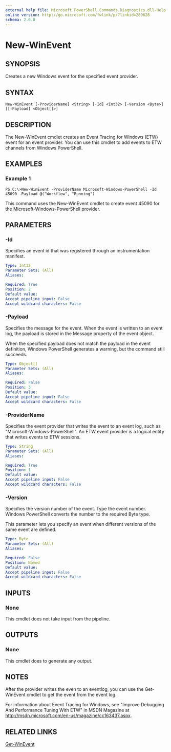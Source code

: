 ```yaml
---
external help file: Microsoft.PowerShell.Commands.Diagnostics.dll-Help.xml
online version: http://go.microsoft.com/fwlink/p/?linkid=289628
schema: 2.0.0
---
```


# New-WinEvent
## SYNOPSIS
Creates a new Windows event for the specified event provider.

## SYNTAX

```
New-WinEvent [-ProviderName] <String> [-Id] <Int32> [-Version <Byte>] [[-Payload] <Object[]>]
```

## DESCRIPTION
The New-WinEvent cmdlet creates an Event Tracing for Windows (ETW) event for an event provider.
You can use this cmdlet to add events to ETW channels from Windows PowerShell.

## EXAMPLES

### Example 1
```
PS C:\>New-WinEvent -ProviderName Microsoft-Windows-PowerShell -Id 45090 -Payload @("Workflow", "Running")
```

This command uses the New-WinEvent cmdlet to create event 45090 for the Microsoft-Windows-PowerShell provider.

## PARAMETERS

### -Id
Specifies an event id that was registered through an instrumentation manifest.

```yaml
Type: Int32
Parameter Sets: (All)
Aliases: 

Required: True
Position: 2
Default value: 
Accept pipeline input: False
Accept wildcard characters: False
```

### -Payload
Specifies the message for the event.
When the event is written to an event log, the payload is stored in the Message property of the event object.

When the specified payload does not match the payload in the event definition, Windows PowerShell generates a warning, but the command still succeeds.

```yaml
Type: Object[]
Parameter Sets: (All)
Aliases: 

Required: False
Position: 3
Default value: 
Accept pipeline input: False
Accept wildcard characters: False
```

### -ProviderName
Specifies the event provider that writes the event to an event log, such as "Microsoft-Windows-PowerShell".
An ETW event provider is a logical entity that writes events to ETW sessions.

```yaml
Type: String
Parameter Sets: (All)
Aliases: 

Required: True
Position: 1
Default value: 
Accept pipeline input: False
Accept wildcard characters: False
```

### -Version
Specifies the version number of the event.
Type the event number.
Windows PowerShell converts the number to the required Byte type.

This parameter lets you specify an event when different versions of the same event are defined.

```yaml
Type: Byte
Parameter Sets: (All)
Aliases: 

Required: False
Position: Named
Default value: 
Accept pipeline input: False
Accept wildcard characters: False
```

## INPUTS

### None
This cmdlet does not take input from the pipeline.

## OUTPUTS

### None
This cmdlet does to generate any output.

## NOTES
After the provider writes the even to an eventlog, you can use the Get-WinEvent cmdlet to get the event from the event log.

For information about Event Tracing for Windows, see "Improve Debugging And Performance Tuning With ETW" in MSDN Magazine at http://msdn.microsoft.com/en-us/magazine/cc163437.aspx.

## RELATED LINKS

[Get-WinEvent]()

